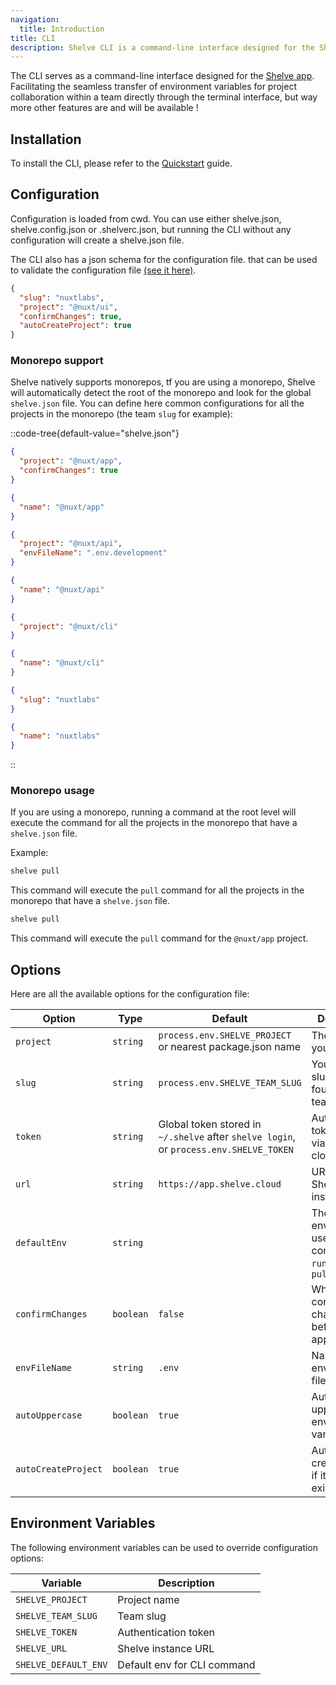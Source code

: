 ```yaml
---
navigation:
  title: Introduction
title: CLI
description: Shelve CLI is a command-line interface designed for the Shelve app.
---
```


The CLI serves as a command-line interface designed for the [Shelve app](https://dub.sh/shelve). Facilitating the seamless transfer of environment variables for project collaboration within a team directly through the terminal interface, but way more other features are and will be available !

## Installation

To install the CLI, please refer to the [Quickstart](/docs/getting-started/quickstart) guide.

## Configuration

Configuration is loaded from cwd. You can use either shelve.json, shelve.config.json or .shelverc.json, but running the CLI without any configuration will create a shelve.json file.

The CLI also has a json schema for the configuration file. that can be used to validate the configuration file [(see it here)](https://raw.githubusercontent.com/HugoRCD/shelve/main/packages/types/schema.json).

```json [shelve.json]
{
  "slug": "nuxtlabs",
  "project": "@nuxt/ui",
  "confirmChanges": true,
  "autoCreateProject": true
}
```

### Monorepo support

Shelve natively supports monorepos, tf you are using a monorepo, Shelve will automatically detect the root of the monorepo and look for the global `shelve.json` file. You can define here common configurations for all the projects in the monorepo (the team `slug` for example):

::code-tree{default-value="shelve.json"}
```json [apps/app/shelve.json]
{
  "project": "@nuxt/app",
  "confirmChanges": true
}
```

```json [apps/app/package.json]
{
  "name": "@nuxt/app"
}
```

```json [apps/api/shelve.json]
{
  "project": "@nuxt/api",
  "envFileName": ".env.development"
}
```

```json [apps/api/package.json]
{
  "name": "@nuxt/api"
}
```

```json [packages/cli/shelve.json]
{
  "project": "@nuxt/cli"
}
```

```json [packages/cli/package.json]
{
  "name": "@nuxt/cli"
}
```

```json [shelve.json]
{
  "slug": "nuxtlabs"
}
```

```json [package.json]
{
  "name": "nuxtlabs"
}
```
::

### Monorepo usage

If you are using a monorepo, running a command at the root level will execute the command for all the projects in the monorepo that have a `shelve.json` file.

Example:

```bash [terminal]
shelve pull
```

This command will execute the `pull` command for all the projects in the monorepo that have a `shelve.json` file.

```bash [apps/app/terminal]
shelve pull
```

This command will execute the `pull` command for the `@nuxt/app` project.

## Options

Here are all the available options for the configuration file:

| Option              | Type      | Default                                                                                | Description                                                             |
|---------------------|-----------|----------------------------------------------------------------------------------------|-------------------------------------------------------------------------|
| `project`           | `string`  | `process.env.SHELVE_PROJECT` or nearest package.json name                              | The name of your project                                                |
| `slug`              | `string`  | `process.env.SHELVE_TEAM_SLUG`                                                         | Your team slug (can be found in your team settings)                     |
| `token`             | `string`  | Global token stored in `~/.shelve` after `shelve login`, or `process.env.SHELVE_TOKEN` | Authentication token created via app.shelve cloud/tokens                |
| `url`               | `string`  | `https://app.shelve.cloud`                                                             | URL of the Shelve instance                                              |
| `defaultEnv`        | `string`  |                                                                                        | The default environment use by the command like `run`, `push` or `pull` |
| `confirmChanges`    | `boolean` | `false`                                                                                | Whether to confirm changes before applying them                         |
| `envFileName`       | `string`  | `.env`                                                                                 | Name of your environment file                                           |
| `autoUppercase`     | `boolean` | `true`                                                                                 | Automatically uppercase environment variable keys                       |
| `autoCreateProject` | `boolean` | `true`                                                                                 | Automatically create project if it doesn't exist                        |

## Environment Variables

The following environment variables can be used to override configuration options:

| Variable             | Description                 |
|----------------------|-----------------------------|
| `SHELVE_PROJECT`     | Project name                |
| `SHELVE_TEAM_SLUG`   | Team slug                   |
| `SHELVE_TOKEN`       | Authentication token        |
| `SHELVE_URL`         | Shelve instance URL         |
| `SHELVE_DEFAULT_ENV` | Default env for CLI command |

